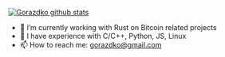 

<!--
### Hi there 👋

**gorazdko/gorazdko** is a ✨ _special_ ✨ repository because its `README.md` (this file) appears on your GitHub profile.

Here are some ideas to get you started:

- 🔭 I’m currently working on ...
- 🌱 I’m currently learning ...
- 👯 I’m looking to collaborate on ...
- 🤔 I’m looking for help with ...
- 💬 Ask me about ...
- 📫 How to reach me: ...
- 😄 Pronouns: ...
- ⚡ Fun fact: ...
-->

[![Gorazdko github stats](https://github-readme-stats.vercel.app/api?username=gorazdko&theme=dracula&show_icons=true&hide=stars)](https://github.com/gorazdko/github-readme-stats)

- 🔭 I’m currently working with Rust on Bitcoin related projects
- 🌱 I have experience with C/C++, Python, JS, Linux
- 📫 How to reach me: gorazdko@gmail.com
